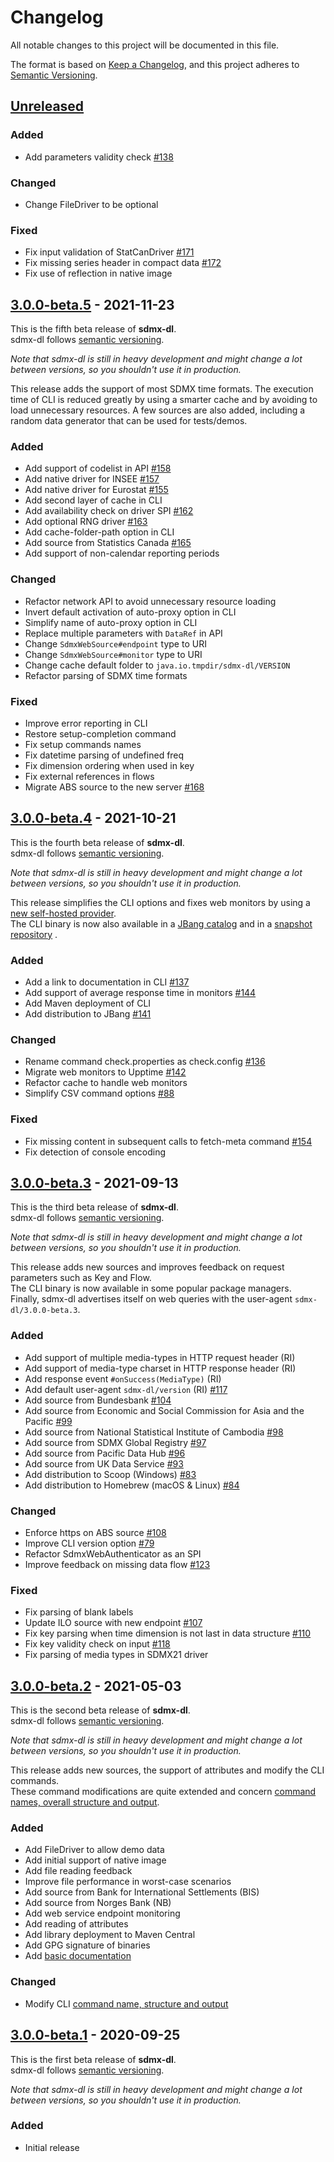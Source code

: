 # Changelog

All notable changes to this project will be documented in this file.

The format is based on [Keep a Changelog](https://keepachangelog.com/en/1.0.0/), and this project adheres
to [Semantic Versioning](https://semver.org/spec/v2.0.0.html).

## [Unreleased]

### Added

- Add parameters validity check [#138](https://github.com/nbbrd/sdmx-dl/issues/138)

### Changed

- Change FileDriver to be optional

### Fixed

- Fix input validation of StatCanDriver [#171](https://github.com/nbbrd/sdmx-dl/issues/171)
- Fix missing series header in compact data [#172](https://github.com/nbbrd/sdmx-dl/issues/172)
- Fix use of reflection in native image

## [3.0.0-beta.5] - 2021-11-23

This is the fifth beta release of **sdmx-dl**.   
sdmx-dl follows [semantic versioning](http://semver.org/).

_Note that sdmx-dl is still in heavy development and might change a lot between versions, so you shouldn't use it in
production._

This release adds the support of most SDMX time formats. The execution time of CLI is reduced greatly by using a smarter
cache and by avoiding to load unnecessary resources. A few sources are also added, including a random data generator
that can be used for tests/demos.

### Added

- Add support of codelist in API [#158](https://github.com/nbbrd/sdmx-dl/issues/158)
- Add native driver for INSEE [#157](https://github.com/nbbrd/sdmx-dl/issues/157)
- Add native driver for Eurostat [#155](https://github.com/nbbrd/sdmx-dl/issues/155)
- Add second layer of cache in CLI
- Add availability check on driver SPI [#162](https://github.com/nbbrd/sdmx-dl/issues/162)
- Add optional RNG driver [#163](https://github.com/nbbrd/sdmx-dl/issues/163)
- Add cache-folder-path option in CLI
- Add source from Statistics Canada [#165](https://github.com/nbbrd/sdmx-dl/issues/165)
- Add support of non-calendar reporting periods

### Changed

- Refactor network API to avoid unnecessary resource loading
- Invert default activation of auto-proxy option in CLI
- Simplify name of auto-proxy option in CLI
- Replace multiple parameters with `DataRef` in API
- Change `SdmxWebSource#endpoint` type to URI
- Change `SdmxWebSource#monitor` type to URI
- Change cache default folder to `java.io.tmpdir/sdmx-dl/VERSION`
- Refactor parsing of SDMX time formats

### Fixed

- Improve error reporting in CLI
- Restore setup-completion command
- Fix setup commands names
- Fix datetime parsing of undefined freq
- Fix dimension ordering when used in key
- Fix external references in flows
- Migrate ABS source to the new server [#168](https://github.com/nbbrd/sdmx-dl/issues/168)

## [3.0.0-beta.4] - 2021-10-21

This is the fourth beta release of **sdmx-dl**.   
sdmx-dl follows [semantic versioning](http://semver.org/).

_Note that sdmx-dl is still in heavy development and might change a lot between versions, so you shouldn't use it in
production._

This release simplifies the CLI options and fixes web monitors by using
a [new self-hosted provider](https://nbbrd.github.io/sdmx-upptime/).  
The CLI binary is now also available in a [JBang catalog](https://github.com/nbbrd/jbang-catalog) and in
a [snapshot repository](https://s01.oss.sonatype.org/content/repositories/snapshots/com/github/nbbrd/sdmx-dl/sdmx-dl-cli/)
.

### Added

- Add a link to documentation in CLI [#137](https://github.com/nbbrd/sdmx-dl/issues/137)
- Add support of average response time in monitors [#144](https://github.com/nbbrd/sdmx-dl/issues/144)
- Add Maven deployment of CLI
- Add distribution to JBang [#141](https://github.com/nbbrd/sdmx-dl/issues/141)

### Changed

- Rename command check.properties as check.config [#136](https://github.com/nbbrd/sdmx-dl/issues/136)
- Migrate web monitors to Upptime [#142](https://github.com/nbbrd/sdmx-dl/issues/142)
- Refactor cache to handle web monitors
- Simplify CSV command options [#88](https://github.com/nbbrd/sdmx-dl/issues/88)

### Fixed

- Fix missing content in subsequent calls to fetch-meta command [#154](https://github.com/nbbrd/sdmx-dl/issues/154)
- Fix detection of console encoding

## [3.0.0-beta.3] - 2021-09-13

This is the third beta release of **sdmx-dl**.   
sdmx-dl follows [semantic versioning](http://semver.org/).

_Note that sdmx-dl is still in heavy development and might change a lot between versions, so you shouldn't use it in
production._

This release adds new sources and improves feedback on request parameters such as Key and Flow.  
The CLI binary is now available in some popular package managers.  
Finally, sdmx-dl advertises itself on web queries with the user-agent `sdmx-dl/3.0.0-beta.3`.

### Added

- Add support of multiple media-types in HTTP request header (RI)
- Add support of media-type charset in HTTP response header (RI)
- Add response event `#onSuccess(MediaType)` (RI)
- Add default user-agent `sdmx-dl/version` (RI) [#117](https://github.com/nbbrd/sdmx-dl/issues/117)
- Add source from Bundesbank [#104](https://github.com/nbbrd/sdmx-dl/issues/104)
- Add source from Economic and Social Commission for Asia and the
  Pacific [#99](https://github.com/nbbrd/sdmx-dl/issues/99)
- Add source from National Statistical Institute of Cambodia [#98](https://github.com/nbbrd/sdmx-dl/issues/98)
- Add source from SDMX Global Registry [#97](https://github.com/nbbrd/sdmx-dl/issues/97)
- Add source from Pacific Data Hub [#96](https://github.com/nbbrd/sdmx-dl/issues/96)
- Add source from UK Data Service [#93](https://github.com/nbbrd/sdmx-dl/issues/93)
- Add distribution to Scoop (Windows) [#83](https://github.com/nbbrd/sdmx-dl/issues/83)
- Add distribution to Homebrew (macOS & Linux) [#84](https://github.com/nbbrd/sdmx-dl/issues/84)

### Changed

- Enforce https on ABS source [#108](https://github.com/nbbrd/sdmx-dl/issues/108)
- Improve CLI version option [#79](https://github.com/nbbrd/sdmx-dl/issues/79)
- Refactor SdmxWebAuthenticator as an SPI
- Improve feedback on missing data flow [#123](https://github.com/nbbrd/sdmx-dl/issues/123)

### Fixed

- Fix parsing of blank labels
- Update ILO source with new endpoint [#107](https://github.com/nbbrd/sdmx-dl/issues/107)
- Fix key parsing when time dimension is not last in data structure [#110](https://github.com/nbbrd/sdmx-dl/issues/110)
- Fix key validity check on input [#118](https://github.com/nbbrd/sdmx-dl/issues/118)
- Fix parsing of media types in SDMX21 driver

## [3.0.0-beta.2] - 2021-05-03

This is the second beta release of **sdmx-dl**.   
sdmx-dl follows [semantic versioning](http://semver.org/).

_Note that sdmx-dl is still in heavy development and might change a lot between versions, so you shouldn't use it in
production._

This release adds new sources, the support of attributes and modify the CLI commands.  
These command modifications are quite extended and
concern [command names, overall structure and output](https://github.com/nbbrd/sdmx-dl/wiki/cli-usage).

### Added

- Add FileDriver to allow demo data
- Add initial support of native image
- Add file reading feedback
- Improve file performance in worst-case scenarios
- Add source from Bank for International Settlements (BIS)
- Add source from Norges Bank (NB)
- Add web service endpoint monitoring
- Add reading of attributes
- Add library deployment to Maven Central
- Add GPG signature of binaries
- Add [basic documentation](https://github.com/nbbrd/sdmx-dl/wiki/)

### Changed

- Modify CLI [command name, structure and output](https://github.com/nbbrd/sdmx-dl/wiki/cli-usage)

## [3.0.0-beta.1] - 2020-09-25

This is the first beta release of **sdmx-dl**.   
sdmx-dl follows [semantic versioning](http://semver.org/).

_Note that sdmx-dl is still in heavy development and might change a lot between versions, so you shouldn't use it in
production._

### Added

- Initial release

[Unreleased]: https://github.com/nbbrd/sdmx-dl/compare/v3.0.0-beta.5...HEAD

[3.0.0-beta.5]: https://github.com/nbbrd/sdmx-dl/compare/v3.0.0-beta.4...v3.0.0-beta.5

[3.0.0-beta.4]: https://github.com/nbbrd/sdmx-dl/compare/v3.0.0-beta.3...v3.0.0-beta.4

[3.0.0-beta.3]: https://github.com/nbbrd/sdmx-dl/compare/v3.0.0-beta.2...v3.0.0-beta.3

[3.0.0-beta.2]: https://github.com/nbbrd/sdmx-dl/compare/v3.0.0-beta.1...v3.0.0-beta.2

[3.0.0-beta.1]: https://github.com/nbbrd/sdmx-dl/releases/tag/v3.0.0-beta.1
